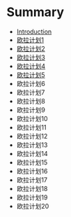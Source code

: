 # Summary

* [Introduction](README.md)
* [欧拉计划1](ou-la-ji-hua-1.md)
* [欧拉计划2](ou-la-ji-hua-2.md)
* [欧拉计划3](ou-la-ji-hua-3.md)
* [欧拉计划4](ou-la-ji-hua-4.md)
* [欧拉计划5](ou-la-ji-hua-5.md)
* 欧拉计划6
* 欧拉计划7
* 欧拉计划8
* 欧拉计划9
* 欧拉计划10
* 欧拉计划11
* 欧拉计划12
* 欧拉计划13
* 欧拉计划14
* 欧拉计划15
* 欧拉计划16
* 欧拉计划17
* 欧拉计划18
* 欧拉计划19
* 欧拉计划20

